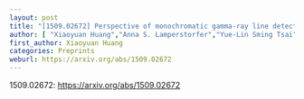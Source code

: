 ```yaml
---
layout: post
title: "[1509.02672] Perspective of monochromatic gamma-ray line detection with the High Energy cosmic-Radiation Detection (HERD) facility onboard China’s space station"
author: [ "Xiaoyuan Huang","Anna S. Lamperstorfer","Yue-Lin Sming Tsai","Ming Xu","Qiang Yuan" ]
first_author: Xiaoyuan Huang
categories: Preprints
weburl: https://arxiv.org/abs/1509.02672
---
```


1509.02672: https://arxiv.org/abs/1509.02672
